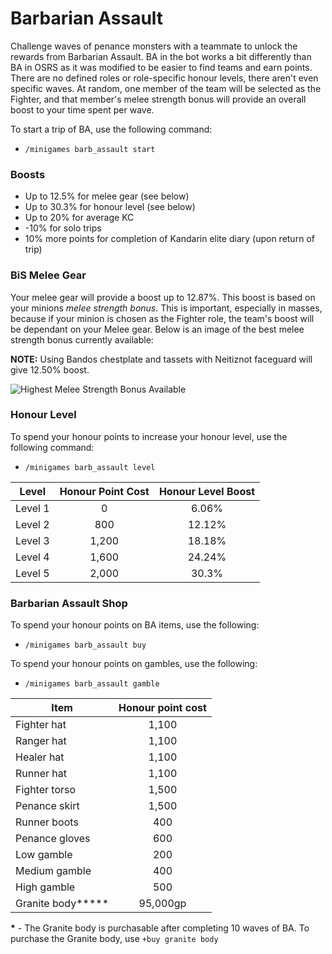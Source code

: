 # Barbarian Assault

Challenge waves of penance monsters with a teammate to unlock the rewards from Barbarian Assault. BA in the bot works a bit differently than BA in OSRS as it was modified to be easier to find teams and earn points. There are no defined roles or role-specific honour levels, there aren't even specific waves. At random, one member of the team will be selected as the Fighter, and that member's melee strength bonus will provide an overall boost to your time spent per wave.

To start a trip of BA, use the following command:

* &#x20;`/minigames barb_assault start`

### Boosts

* Up to 12.5% for melee gear (see below)
* Up to 30.3% for honour level (see below)
* Up to 20% for average KC
* \-10% for solo trips
* 10% more points for completion of Kandarin elite diary (upon return of trip)

### BiS Melee Gear

Your melee gear will provide a boost up to 12.87%. This boost is based on your minions _melee strength bonus_. This is important, especially in masses, because if your minion is chosen as the Fighter role, the team's boost will be dependant on your Melee gear. Below is an image of the best melee strength bonus currently available:

**NOTE:** Using Bandos chestplate and tassets with Neitiznot faceguard will give 12.50% boost.

![Highest Melee Strength Bonus Available](../.gitbook/assets/bis\_melee\_str.png)

### **Honour Level**

To spend your honour points to increase your honour level, use the following command:

* `/minigames barb_assault level`

| **Level** | **Honour Point Cost** | **Honour Level Boost** |
| --------- | :-------------------: | :--------------------: |
| Level 1   |           0           |          6.06%         |
| Level 2   |          800          |         12.12%         |
| Level 3   |         1,200         |         18.18%         |
| Level 4   |         1,600         |         24.24%         |
| Level 5   |         2,000         |          30.3%         |

### Barbarian Assault Shop

To spend your honour points on BA items, use the following:

* `/minigames barb_assault buy`

To spend your honour points on gambles, use the following:

* `/minigames barb_assault gamble`

| **Item**           | **Honour point cost** |
| ------------------ | :-------------------: |
| Fighter hat        |         1,100         |
| Ranger hat         |         1,100         |
| Healer hat         |         1,100         |
| Runner hat         |         1,100         |
| Fighter torso      |         1,500         |
| Penance skirt      |         1,500         |
| Runner boots       |          400          |
| Penance gloves     |          600          |
| Low gamble         |          200          |
| Medium gamble      |          400          |
| High gamble        |          500          |
| Granite body**\*** |        95,000gp       |

**\*** - The Granite body is purchasable after completing 10 waves of BA. To purchase the Granite body, use  `+buy granite body`
